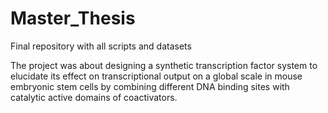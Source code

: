 # Master_Thesis
Final repository with all scripts and datasets


The project was about designing a synthetic transcription factor system to
elucidate its effect on transcriptional output on a global scale in mouse embryonic stem cells by combining different DNA binding sites with catalytic active domains of coactivators.

